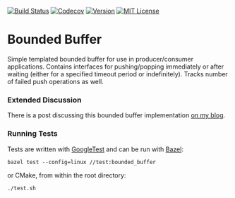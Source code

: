 [![Build Status][travis-badge]][travis-url]
[![Codecov][codecov-badge]][codecov-url]
[![Version][version-badge]](version-url)
[![MIT License][license-badge]](LICENSE.md)

# Bounded Buffer

Simple templated bounded buffer for use in producer/consumer applications.
Contains interfaces for pushing/popping immediately or after waiting (either
for a specified timeout period or indefinitely). Tracks number of failed push
operations as well.

### Extended Discussion

There is a post discussing this bounded buffer implementation [on my
blog](https://www.taylortechblog.com/posts/cpp-bounded-buffer-1).

### Running Tests

Tests are written with [GoogleTest](https://github.com/google/googletest) and
can be run with [Bazel](https://bazel.build/):

`bazel test --config=linux //test:bounded_buffer`

or CMake, from within the root directory:

`./test.sh`

[travis-badge]: https://travis-ci.com/jdtaylor7/bounded_buffer.svg?branch=master
[travis-url]: https://travis-ci.com/jdtaylor7/bounded_buffer
[codecov-badge]: https://codecov.io/gh/jdtaylor7/bounded_buffer/coverage.svg?branch=master
[codecov-url]: https://codecov.io/gh/jdtaylor7/bounded_buffer
[version-badge]: https://img.shields.io/github/release/jdtaylor7/bounded_buffer/all.svg
[version-url]: https://github.com/jdtaylor7/bounded_buffer/releases/latest
[license-badge]: https://img.shields.io/badge/license-MIT-007EC7.svg
